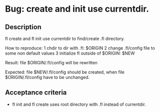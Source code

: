 # Bug: create and init use currentdir.

## Description

fl create and fl init use currentdir to find/create .fl directory.

How to reproduce:
1 chdir to dir with .fl: $ORIGIN
2 change .fl/config file to some non default values
3 initialize fl outside of $ORIGIN: $NEW

Result:
file $ORIGIN/.fl/config will be rewritten

Expected:
file $NEW/.fl/config should be created, when file $ORIGIN/.fl/config
have to be unchanged.

## Acceptance criteria

* fl init and fl create uses root directory with .fl instead of currentdir.
